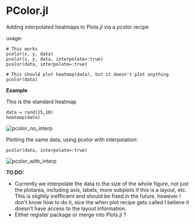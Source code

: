 # PColor.jl
Adding interpolated heatmaps to Plots.jl via a pcolor recipe

usage:

```
# This works
pcolor(x, y, data)
pcolor(x, y, data, interpolate=:true)
pcolor(data, interpolate=:true)

# This should plot heatmap(data), but it doesn't plot anything
pcolor(data)
```
**Example**

This is the standard heatmap
```
data = rand(15,10)
heatmap(data)
```
![pcolor_no_interp](https://github.com/mdmaas/pcolor.jl/blob/main/no_interp.png)


Plotting the same data, using pcolor with interpolation:
```
pcolor(data, interpolate=:true)
```
![pcolor_with_interp](https://github.com/mdmaas/pcolor.jl/blob/main/cubic_interp.png)


**TO DO:**

- Currently we interpolate the data to the size of the whole figure, not just the plotarea, including axis, labels, more subplots if this is a layout, etc. This is slightly inefficient and should be fixed in the future, however I don't know how to do it, sice the when plot recipe gets called I believe it doesn't have access to the layout information.
- Either register package or merge into Plots.jl ?